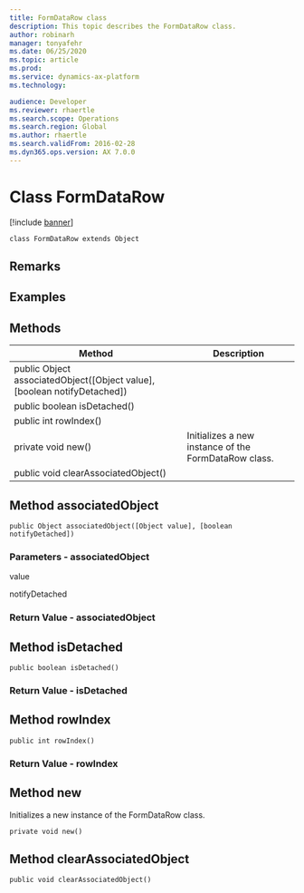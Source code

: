 ```yaml
---
title: FormDataRow class
description: This topic describes the FormDataRow class.
author: robinarh
manager: tonyafehr
ms.date: 06/25/2020
ms.topic: article
ms.prod: 
ms.service: dynamics-ax-platform
ms.technology: 

audience: Developer
ms.reviewer: rhaertle
ms.search.scope: Operations
ms.search.region: Global
ms.author: rhaertle
ms.search.validFrom: 2016-02-28
ms.dyn365.ops.version: AX 7.0.0
---
```


# Class FormDataRow

[!include [banner](../includes/banner.md)]

```xpp
class FormDataRow extends Object
```

## Remarks

## Examples

## Methods

| Method                                                                       | Description                                          |
|------------------------------------------------------------------------------|------------------------------------------------------|
| public Object associatedObject(\[Object value\], \[boolean notifyDetached\]) |                                                      |
| public boolean isDetached()                                                  |                                                      |
| public int rowIndex()                                                        |                                                      |
| private void new()                                                           | Initializes a new instance of the FormDataRow class. |
| public void clearAssociatedObject()                                          |                                                      |

## Method associatedObject

```xpp
public Object associatedObject([Object value], [boolean notifyDetached])
```

### Parameters - associatedObject

value  

<!-- -->

notifyDetached  

### Return Value - associatedObject

## Method isDetached

```xpp
public boolean isDetached()
```

### Return Value - isDetached

## Method rowIndex

```xpp
public int rowIndex()
```

### Return Value - rowIndex

## Method new

Initializes a new instance of the FormDataRow class.

```xpp
private void new()
```

## Method clearAssociatedObject

```xpp
public void clearAssociatedObject()
```

